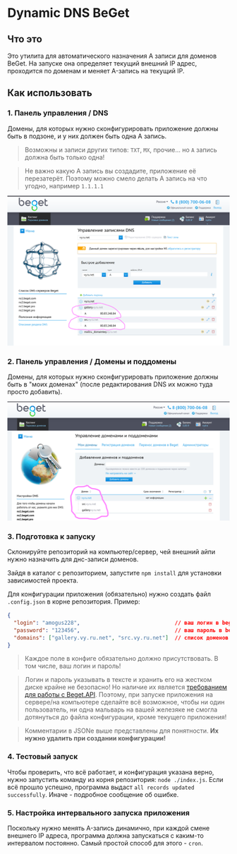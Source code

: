 # Dynamic DNS BeGet

## Что это

Это утилита для автоматического назначения A записи для доменов BeGet. На запуске она определяет текущий внешний IP адрес, проходится по доменам и меняет A-запись на текущий IP.

## Как использовать

### 1. Панель управления / DNS

Домены, для которых нужно сконфигурировать приложение должны быть в подзоне, и у них должен быть одна A запись.

> Возможны и записи других типов: `TXT`, `MX`, прочие... но `A` запись должна быть только одна!

> Не важно какую A запись вы создадите, приложение её перезатерёт. Поэтому можно смело делать A запись на что угодно, например `1.1.1.1`


![пример](/docs/dns-records.png)

### 2. Панель управления / Домены и поддомены

Домены, для которых нужно сконфигурировать приложение должны быть в "моих доменах" (после редактирования DNS их можно туда просто добавить).

![пример](/docs/domains.png)

### 3. Подготовка к запуску

Склонируйте репозиторий на компьютер/сервер, чей внешний айпи нужно назначить для днс-записи доменов.

Зайдя в каталог с репозиторием, запустите `npm install` для установки зависимостей проекта.

Для конфигурации приложения (обязательно) нужно создать файл `.config.json` в корне репозитория. Пример:

```json
{
  "login": "amogus228",                              // ваш логин в beget
  "password": "123456",                              // ваш пароль в beget
  "domains": ["gallery.vy.ru.net", "src.vy.ru.net"]  // список доменов для смены IP адресов
}
```

> Каждое поле в конфиге обязательно должно присутствовать. В том числе, ваш логин и пароль!

> Логин и пароль указывать в тексте и хранить его на жестком диске крайне не безопасно! Но наличие их является [требованием для работы с Beget.API](https://beget.com/ru/kb/api/obshhij-princzip-raboty-s-api#sposob-vzaimodeystviya). Поэтому, при запуске приложения на сервере/на компьютере сделайте всё возможное, чтобы ни один пользователь, ни одна мальварь на вашей железяке не смогла дотянуться до файла конфигурации, кроме текущего приложения!

> Комментарии в JSONе выше представлены для понятности. **Их нужно удалить при создании конфигурации!**

### 4. Тестовый запуск

Чтобы проверить, что всё работает, и конфигурация указана верно, нужно запустить команду из корня репозитория: `node ./index.js`. Если всё прошло успешно, программа выдаст `all records updated successfully`. Иначе - подробное сообщение об ошибке.

### 5. Настройка интервального запуска приложения

Поскольку нужно менять A-запись динамично, при каждой смене внешнего IP адреса, программа должна запускаться с каким-то интервалом постоянно. Самый простой способ для этого - `cron`.